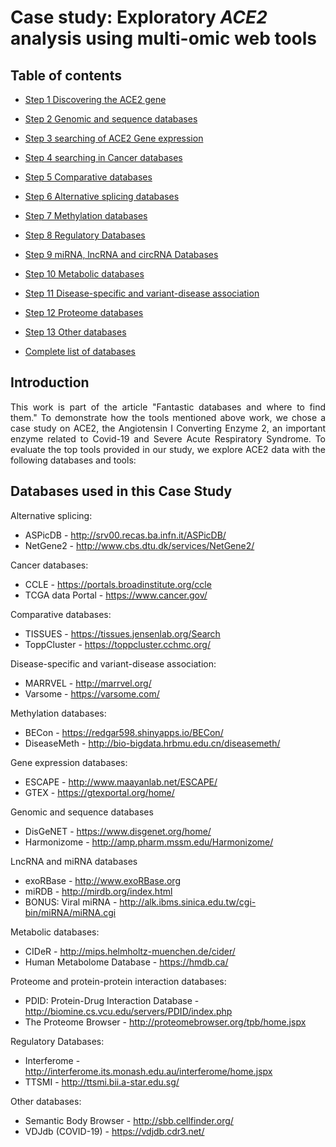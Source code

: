 # Case study: Exploratory *ACE2* analysis using multi-omic web tools



## Table of contents
 
* [Step 1 Discovering the ACE2 gene](./page.md)

* [Step 2 Genomic and sequence databases](./page2.md)

* [Step 3 searching of ACE2 Gene expression](./page3.md)

* [Step 4 searching in Cancer databases](./page4.md)

* [Step 5 Comparative databases](./page5.md)

* [Step 6 Alternative splicing databases](./page6.md)

* [Step 7 Methylation databases](./page7.md)

* [Step 8 Regulatory Databases](./page8.md)

* [Step 9 miRNA, lncRNA and circRNA Databases](./page9.md)

* [Step 10 Metabolic databases](./page10.md)

* [Step 11 Disease-specific and variant-disease association](./page11.md)

* [Step 12 Proteome databases](./page12.md)

* [Step 13 Other databases](./page13.md)

* [Complete list of databases](./page14.md)


## Introduction
<div style="text-align: justify"> This work is part of the article "Fantastic databases and where to find them." To demonstrate how the tools mentioned above work, we chose a case study on ACE2, the Angiotensin I Converting Enzyme 2, an important enzyme related to  Covid-19 and Severe Acute Respiratory Syndrome.
To evaluate the top tools provided in our study, we explore ACE2 data with the following databases and tools: </div>


## Databases used in this Case Study

Alternative splicing:
* ASPicDB - <http://srv00.recas.ba.infn.it/ASPicDB/>
* NetGene2 - <http://www.cbs.dtu.dk/services/NetGene2/>

Cancer databases:
* CCLE - <https://portals.broadinstitute.org/ccle>
* TCGA data Portal - <https://www.cancer.gov/>

Comparative databases:
* TISSUES - <https://tissues.jensenlab.org/Search>
* ToppCluster - <https://toppcluster.cchmc.org/>

Disease-specific and variant-disease association:
* MARRVEL - <http://marrvel.org/>
* Varsome - <https://varsome.com/>

Methylation databases:
* BECon - <https://redgar598.shinyapps.io/BECon/>
* DiseaseMeth - <http://bio-bigdata.hrbmu.edu.cn/diseasemeth/>

Gene expression databases:
* ESCAPE - <http://www.maayanlab.net/ESCAPE/>
* GTEX - <https://gtexportal.org/home/>

Genomic and sequence databases
* DisGeNET -  <https://www.disgenet.org/home/>
* Harmonizome - <http://amp.pharm.mssm.edu/Harmonizome/>

LncRNA and miRNA databases
* exoRBase - <http://www.exoRBase.org>
* miRDB - <http://mirdb.org/index.html>
* BONUS: Viral miRNA - <http://alk.ibms.sinica.edu.tw/cgi-bin/miRNA/miRNA.cgi>

Metabolic databases:
* CIDeR - <http://mips.helmholtz-muenchen.de/cider/>
* Human Metabolome Database - <https://hmdb.ca/>

Proteome and protein-protein interaction databases:
* PDID: Protein-Drug Interaction Database - <http://biomine.cs.vcu.edu/servers/PDID/index.php>
* The Proteome Browser - <http://proteomebrowser.org/tpb/home.jspx>

Regulatory Databases:
* Interferome - <http://interferome.its.monash.edu.au/interferome/home.jspx>
* TTSMI - <http://ttsmi.bii.a-star.edu.sg/>

Other databases:
* Semantic Body Browser - <http://sbb.cellfinder.org/>
* VDJdb (COVID-19) - <https://vdjdb.cdr3.net/>
